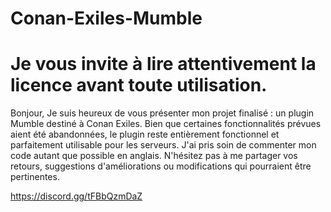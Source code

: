 # Conan-Exiles-Mumble

# Je vous invite à lire attentivement la licence avant toute utilisation.

Bonjour,
Je suis heureux de vous présenter mon projet finalisé : un plugin Mumble destiné à Conan Exiles. Bien que certaines fonctionnalités prévues aient été abandonnées, le plugin reste entièrement fonctionnel et parfaitement utilisable pour les serveurs. J'ai pris soin de commenter mon code autant que possible en anglais. N'hésitez pas à me partager vos retours, suggestions d'améliorations ou modifications qui pourraient être pertinentes.

https://discord.gg/tFBbQzmDaZ
